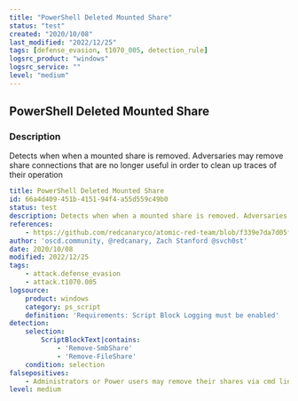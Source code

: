```yaml
---
title: "PowerShell Deleted Mounted Share"
status: "test"
created: "2020/10/08"
last_modified: "2022/12/25"
tags: [defense_evasion, t1070_005, detection_rule]
logsrc_product: "windows"
logsrc_service: ""
level: "medium"
---
```


## PowerShell Deleted Mounted Share

### Description

Detects when when a mounted share is removed. Adversaries may remove share connections that are no longer useful in order to clean up traces of their operation

```yml
title: PowerShell Deleted Mounted Share
id: 66a4d409-451b-4151-94f4-a55d559c49b0
status: test
description: Detects when when a mounted share is removed. Adversaries may remove share connections that are no longer useful in order to clean up traces of their operation
references:
    - https://github.com/redcanaryco/atomic-red-team/blob/f339e7da7d05f6057fdfcdd3742bfcf365fee2a9/atomics/T1070.005/T1070.005.md
author: 'oscd.community, @redcanary, Zach Stanford @svch0st'
date: 2020/10/08
modified: 2022/12/25
tags:
    - attack.defense_evasion
    - attack.t1070.005
logsource:
    product: windows
    category: ps_script
    definition: 'Requirements: Script Block Logging must be enabled'
detection:
    selection:
        ScriptBlockText|contains:
            - 'Remove-SmbShare'
            - 'Remove-FileShare'
    condition: selection
falsepositives:
    - Administrators or Power users may remove their shares via cmd line
level: medium

```
